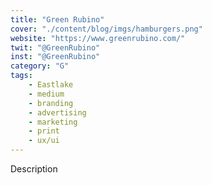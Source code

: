 ```yaml
---
title: "Green Rubino"
cover: "./content/blog/imgs/hamburgers.png"
website: "https://www.greenrubino.com/"
twit: "@GreenRubino"
inst: "@GreenRubino"
category: "G"
tags:
    - Eastlake
    - medium
    - branding
    - advertising
    - marketing
    - print
    - ux/ui
---
```


Description
